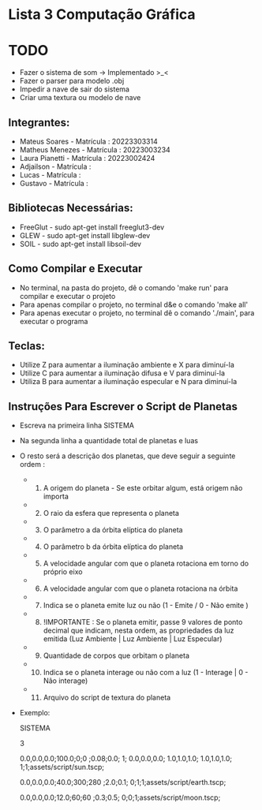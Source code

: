 # Lista 3 Computação Gráfica


# TODO
- Fazer o sistema de som -> Implementado >_<
- Fazer o parser para modelo .obj
- Impedir a nave de sair do sistema 
- Criar uma textura ou modelo de nave 


## Integrantes:

-   Mateus Soares   - Matrícula : 20223303314
-   Matheus Menezes - Matrícula : 20223003234
-   Laura Pianetti  - Matrícula : 20223002424
-   Adjailson       - Matrícula :
-   Lucas           - Matrícula :
-   Gustavo         - Matrícula :

## Bibliotecas Necessárias:

-   FreeGlut - sudo apt-get install freeglut3-dev
-   GLEW - sudo apt-get install libglew-dev
-   SOIL - sudo apt-get install libsoil-dev

## Como Compilar e Executar

-   No terminal, na pasta do projeto, dê o comando 'make run' para compilar e executar o projeto
-   Para apenas compilar o projeto, no terminal d&e o comando 'make all'
-   Para apenas executar o projeto, no terminal dê o comando './main', para executar o programa

## Teclas:

-   Utilize Z para aumentar a iluminação ambiente e X para diminuí-la
-   Utilize C para aumentar a iluminação difusa e V para diminuí-la
-   Utiliza B para aumentar a iluminação especular e N para diminuí-la

## Instruções Para Escrever o Script de Planetas

-   Escreva na primeira linha SISTEMA
-   Na segunda linha a quantidade total de planetas e luas
-   O resto será a descrição dos planetas, que deve seguir a seguinte ordem :

    -   1. A origem do planeta - Se este orbitar algum, está origem não importa
    -   2. O raio da esfera que representa o planeta
    -   3. O parâmetro a da órbita elíptica do planeta
    -   4. O parâmetro b da órbita elíptica do planeta
    -   5. A velocidade angular com que o planeta rotaciona em torno do próprio eixo
    -   6. A velocidade angular com que o planeta rotaciona na órbita
    -   7. Indica se o planeta emite luz ou não (1 - Emite / 0 - Não emite )
    -   8. !IMPORTANTE : Se o planeta emitir, passe 9 valores de ponto decimal que indicam, nesta ordem, as propriedades da luz emitida (Luz Ambiente | Luz Ambiente | Luz Especular)
    -   9. Quantidade de corpos que orbitam o planeta
    -   10. Indica se o planeta interage ou não com a luz (1 - Interage | 0 - Não interage)
    -   11. Arquivo do script de textura do planeta

-   Exemplo:
    
    SISTEMA

    3

    0.0,0.0,0.0;100.0;0;0 ;0.08;0.0; 1; 0.0,0.0,0.0; 1.0,1.0,1.0; 1.0,1.0,1.0; 1;1;assets/script/sun.tscp;
    
    0.0,0.0,0.0;40.0;300;280 ;2.0;0.1; 0;1;1;assets/script/earth.tscp;

    0.0,0.0,0.0;12.0;60;60 ;0.3;0.5; 0;0;1;assets/script/moon.tscp;
